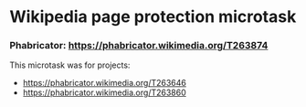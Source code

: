 # Wikipedia page protection microtask

### Phabricator: https://phabricator.wikimedia.org/T263874

This microtask was for projects:
- https://phabricator.wikimedia.org/T263646
- https://phabricator.wikimedia.org/T263860
